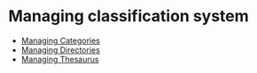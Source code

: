 # Managing classification system

-   [Managing Categories](managing-categories.md)
-   [Managing Directories](managing-directories.md)
-   [Managing Thesaurus](managing-thesaurus.md)
